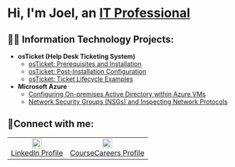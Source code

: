 <h1>Hi, I'm Joel, an <a href="https://www.linkedin.com/in/joeljeangilles/">IT Professional</a></h1>

<h2>👨‍💻 Information Technology Projects:</h2>

- <b>osTicket (Help Desk Ticketing System)</b>
  - [osTicket: Prerequisites and Installation](https://github.com/joejeangilles14/osticket-prereqs)
  - [osTicket: Post-Installation Configuration](https://github.com/joejeangilles14/post-install-config)
  - [osTicket: Ticket Lifecycle Examples](https://github.com/joejeangilles14/ticket-lifecycle)
- <b>Microsoft Azure</b>
  - [Configuring On-premises Active Directory within Azure VMs](https://github.com/joejeangilles14/configure-ad)
  - [Network Security Groups (NSGs) and Inspecting Network Protocols](https://github.com/joejeangilles14/azure-network-protocols)

<h2>🤳Connect with me:</h2>


<table align="center">
  <tr>
    <td align="center" style="border: none;">
      <a href="(https://www.linkedin.com/in/joeljeangilles/)" target="_blank">
        <img alt="LinkedIn | Joel" width="22px" src="https://cdn.jsdelivr.net/npm/simple-icons@v3/icons/linkedin.svg" />
        <br>LinkedIn Profile
      </a>
    </td>
    <td align="center" style="border: none;">
      <a href="https://profile.coursecareers.com/it/anthony.hamilton" target="_blank">
        <img alt="CourseCareers | Anthony" width="22px" src="https://i.imgur.com/qfefsPG.png" />
        <br>CourseCareers Profile
      </a>
    </td>
  </tr>
</table>
